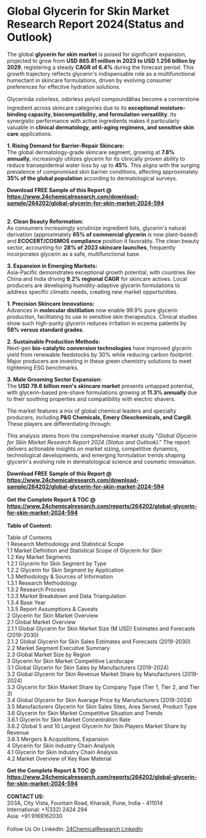 <h1>Global Glycerin for Skin Market Research Report 2024(Status and Outlook)</h1><p>The global <strong>glycerin for skin market</strong> is poised for significant expansion, projected to grow from <strong>USD 865.81 million in 2023 to USD 1.256 billion by 2029</strong>, registering a steady <strong>CAGR of 6.4%</strong> during the forecast period. This growth trajectory reflects glycerin's indispensable role as a multifunctional humectant in skincare formulations, driven by evolving consumer preferences for effective hydration solutions.</p><p>Glycerinâa colorless, odorless polyol compoundâhas become a cornerstone ingredient across skincare categories due to its <strong>exceptional moisture-binding capacity, biocompatibility, and formulation versatility</strong>. Its synergistic performance with active ingredients makes it particularly valuable in <strong>clinical dermatology, anti-aging regimens, and sensitive skin care</strong> applications.</p><p><strong>1. Rising Demand for Barrier-Repair Skincare:</strong><br>
The global dermatology-grade skincare segment, growing at <strong>7.8% annually</strong>, increasingly utilizes glycerin for its clinically proven ability to reduce transepidermal water loss by up to <strong>45%</strong>. This aligns with the surging prevalence of compromised skin barrier conditions, affecting approximately <strong>35% of the global population</strong> according to dermatological surveys.</p><div><b>Download FREE Sample of this Report @ 
            <a href="https://www.24chemicalresearch.com/download-sample/264202/global-glycerin-for-skin-market-2024-594">
            https://www.24chemicalresearch.com/download-sample/264202/global-glycerin-for-skin-market-2024-594</a></b></div><br><p><strong>2. Clean Beauty Reformation:</strong><br>
As consumers increasingly scrutinize ingredient lists, glycerin's natural derivation (approximately <strong>65% of commercial glycerin</strong> is now plant-based) and <strong>ECOCERT/COSMOS compliance</strong> position it favorably. The clean beauty sector, accounting for <strong>28% of 2023 skincare launches</strong>, frequently incorporates glycerin as a safe, multifunctional base.</p><p><strong>3. Expansion in Emerging Markets:</strong><br>
Asia-Pacific demonstrates exceptional growth potential, with countries like China and India driving <strong>9.2% regional CAGR</strong> for skincare actives. Local producers are developing humidity-adaptive glycerin formulations to address specific climatic needs, creating new market opportunities.</p><p><strong>1. Precision Skincare Innovations:</strong><br>
Advances in <strong>molecular distillation</strong> now enable 99.9% pure glycerin production, facilitating its use in sensitive skin therapeutics. Clinical studies show such high-purity glycerin reduces irritation in eczema patients by <strong>58% versus standard grades</strong>.</p><p><strong>2. Sustainable Production Methods:</strong><br>
Next-gen <strong>bio-catalytic conversion technologies</strong> have improved glycerin yield from renewable feedstocks by 30% while reducing carbon footprint. Major producers are investing in these green chemistry solutions to meet tightening ESG benchmarks.</p><p><strong>3. Male Grooming Sector Expansion:</strong><br>
The <strong>USD 78.6 billion men's skincare market</strong> presents untapped potential, with glycerin-based pre-shave formulations growing at <strong>11.3% annually</strong> due to their soothing properties and compatibility with electric shavers.</p><p>The market features a mix of global chemical leaders and specialty producers, including <strong>P&amp;G Chemicals, Emery Oleochemicals, and Cargill</strong>. These players are differentiating through:</p><p>This analysis stems from the comprehensive market study "<em>Global Glycerin for Skin Market Research Report 2024 (Status and Outlook)</em>." The report delivers actionable insights on market sizing, competitive dynamics, technological developments, and emerging formulation trends shaping glycerin's evolving role in dermatological science and cosmetic innovation.</p><div><b>Download FREE Sample of this Report @ 
            <a href="https://www.24chemicalresearch.com/download-sample/264202/global-glycerin-for-skin-market-2024-594">
            https://www.24chemicalresearch.com/download-sample/264202/global-glycerin-for-skin-market-2024-594</a></b></div><br><div><b>Get the Complete Report & TOC @ 
            <a href="https://www.24chemicalresearch.com/reports/264202/global-glycerin-for-skin-market-2024-594">
            https://www.24chemicalresearch.com/reports/264202/global-glycerin-for-skin-market-2024-594</a></b></div><br>
            <b>Table of Content:</b><p>Table of Contents<br />
1 Research Methodology and Statistical Scope<br />
1.1 Market Definition and Statistical Scope of Glycerin for Skin<br />
1.2 Key Market Segments<br />
1.2.1 Glycerin for Skin Segment by Type<br />
1.2.2 Glycerin for Skin Segment by Application<br />
1.3 Methodology & Sources of Information<br />
1.3.1 Research Methodology<br />
1.3.2 Research Process<br />
1.3.3 Market Breakdown and Data Triangulation<br />
1.3.4 Base Year<br />
1.3.5 Report Assumptions & Caveats<br />
2 Glycerin for Skin Market Overview<br />
2.1 Global Market Overview<br />
2.1.1 Global Glycerin for Skin Market Size (M USD) Estimates and Forecasts (2019-2030)<br />
2.1.2 Global Glycerin for Skin Sales Estimates and Forecasts (2019-2030)<br />
2.2 Market Segment Executive Summary<br />
2.3 Global Market Size by Region<br />
3 Glycerin for Skin Market Competitive Landscape<br />
3.1 Global Glycerin for Skin Sales by Manufacturers (2019-2024)<br />
3.2 Global Glycerin for Skin Revenue Market Share by Manufacturers (2019-2024)<br />
3.3 Glycerin for Skin Market Share by Company Type (Tier 1, Tier 2, and Tier 3)<br />
3.4 Global Glycerin for Skin Average Price by Manufacturers (2019-2024)<br />
3.5 Manufacturers Glycerin for Skin Sales Sites, Area Served, Product Type<br />
3.6 Glycerin for Skin Market Competitive Situation and Trends<br />
3.6.1 Glycerin for Skin Market Concentration Rate<br />
3.6.2 Global 5 and 10 Largest Glycerin for Skin Players Market Share by Revenue<br />
3.6.3 Mergers & Acquisitions, Expansion<br />
4 Glycerin for Skin Industry Chain Analysis<br />
4.1 Glycerin for Skin Industry Chain Analysis<br />
4.2 Market Overview of Key Raw Material</p><div><b>Get the Complete Report & TOC @ 
            <a href="https://www.24chemicalresearch.com/reports/264202/global-glycerin-for-skin-market-2024-594">
            https://www.24chemicalresearch.com/reports/264202/global-glycerin-for-skin-market-2024-594</a></b></div><br><b>CONTACT US:</b><br>
            203A, City Vista, Fountain Road, Kharadi, Pune, India - 411014<br>
            International: +1(332) 2424 294<br>
            Asia: +91 9169162030 <br><br>
            Follow Us On LinkedIn: <a href="https://www.linkedin.com/company/24chemicalresearch/">24ChemicalResearch LinkedIn</a>
